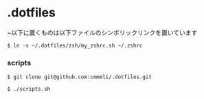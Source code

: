 # .dotfiles
~以下に置くものは以下ファイルのシンボリックリンクを置いています

```
$ ln -s ~/.dotfiles/zsh/my_zshrc.sh ~/.zshrc
```

### scripts

```
$ git clone git@github.com:cmmmli/.dotfiles.git
```

```
$ ./scripts.sh
```
